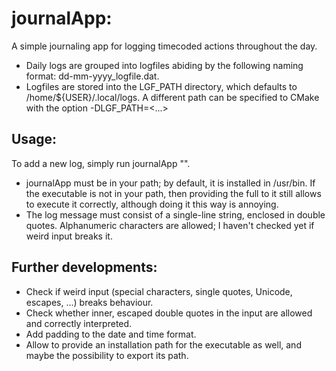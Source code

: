 # journalApp:
A simple journaling app for logging timecoded actions throughout the day.

  * Daily logs are grouped into logfiles abiding by the following naming format: dd-mm-yyyy_logfile.dat. 
  * Logfiles are stored into the LGF_PATH directory, which defaults to /home/${USER}/.local/logs. A different path can be specified to CMake with the option -DLGF_PATH=<...>

## Usage:
To add a new log, simply run journalApp "<Your message here...>". 

  * journalApp must be in your path; by default, it is installed in /usr/bin. If the executable is not in your path, then providing the full to it still allows to execute it correctly, although doing it this way is annoying.
  * The log message must consist of a single-line string, enclosed in double quotes. Alphanumeric characters are allowed; I haven't checked yet if weird input breaks it.

## Further developments:

  * Check if weird input (special characters, single quotes, Unicode, escapes, ...) breaks behaviour.
  * Check whether inner, escaped double quotes in the input are allowed and correctly interpreted.
  * Add padding to the date and time format.
  * Allow to provide an installation path for the executable as well, and maybe the possibility to export its path.


